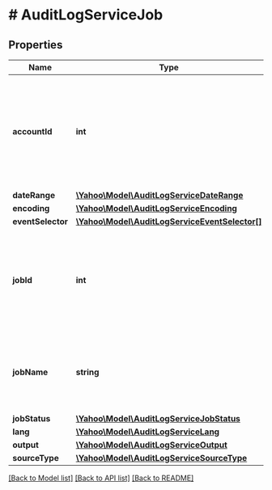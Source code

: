 # # AuditLogServiceJob

## Properties

Name | Type | Description | Notes
------------ | ------------- | ------------- | -------------
**accountId** | **int** | &lt;div lang&#x3D;\&quot;ja\&quot;&gt;アカウントIDです。&lt;br&gt;このフィールドは、レスポンスの際に返却されますが、リクエストの際には無視されます。&lt;/div&gt;&lt;div lang&#x3D;\&quot;en\&quot;&gt;Account ID.&lt;br&gt;Although this field will be returned in the response, it will be ignored on input. &lt;/div&gt; | [optional] 
**dateRange** | [**\Yahoo\Model\AuditLogServiceDateRange**](AuditLogServiceDateRange.md) |  | [optional] 
**encoding** | [**\Yahoo\Model\AuditLogServiceEncoding**](AuditLogServiceEncoding.md) |  | [optional] 
**eventSelector** | [**\Yahoo\Model\AuditLogServiceEventSelector[]**](AuditLogServiceEventSelector.md) |  | 
**jobId** | **int** | &lt;div lang&#x3D;\&quot;ja\&quot;&gt;ジョブIDです。&lt;br&gt;このフィールドは、レスポンスの際に返却されますが、リクエストの際には無視されます。&lt;/div&gt;&lt;div lang&#x3D;\&quot;en\&quot;&gt;Job ID.&lt;br&gt;Although this field will be returned in the response, it will be ignored on input. &lt;/div&gt; | [optional] 
**jobName** | **string** | &lt;div lang&#x3D;\&quot;ja\&quot;&gt;ジョブ名です。&lt;br&gt;このフィールドは、省略可能となります。&lt;/div&gt;&lt;div lang&#x3D;\&quot;en\&quot;&gt;Name of job.&lt;br&gt;This field is optional. &lt;/div&gt; | [optional] 
**jobStatus** | [**\Yahoo\Model\AuditLogServiceJobStatus**](AuditLogServiceJobStatus.md) |  | [optional] 
**lang** | [**\Yahoo\Model\AuditLogServiceLang**](AuditLogServiceLang.md) |  | [optional] 
**output** | [**\Yahoo\Model\AuditLogServiceOutput**](AuditLogServiceOutput.md) |  | [optional] 
**sourceType** | [**\Yahoo\Model\AuditLogServiceSourceType**](AuditLogServiceSourceType.md) |  | [optional] 

[[Back to Model list]](../../README.md#documentation-for-models) [[Back to API list]](../../README.md#documentation-for-api-endpoints) [[Back to README]](../../README.md)



